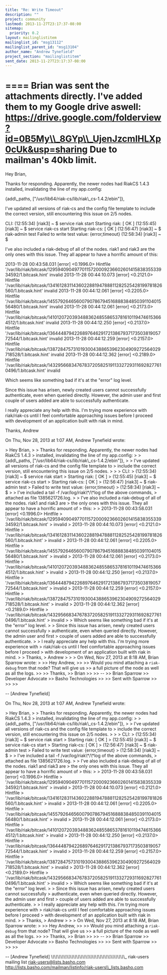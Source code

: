 ```yaml
---
title: "Re: Write Timeout"
description: ""
project: community
lastmod: 2013-11-27T23:17:37-08:00
sitemap:
  priority: 0.2
layout: mailinglistitem
mailinglist_id: "msg13112"
mailinglist_parent_id: "msg13104"
author_name: "Andrew Tynefield"
project_section: "mailinglistitem"
sent_date: 2013-11-27T23:17:37-08:00
---
```



====
Brian was sent the attachments directly. I've added them to my Google drive
aswell:
https://drive.google.com/folderview?id=0B5My\\_8GYp\\_UjenJzcmlHLXp0cUk&usp=sharing
Due to mailman's 40kb limit.
====

Hey Brian,

Thanks for responding. Apparently, the newer nodes had RiakCS 1.4.3
installed, invalidating the line of my app.config:

{add\\_paths, ["/usr/lib64/riak-cs/lib/riak\\_cs-1.4.2/ebin"]},

I've updated all versions of riak-cs and the config file template to
include the correct version, still encountering this issue on 2/5 nodes.


CLI:
(12:55:34) [riak3] ~ $ service riak start
Starting riak: [ OK ]
(12:55:45) [riak3] ~ $ service riak-cs start
Starting riak-cs: [ OK ]
(12:56:47) [riak3] ~ $ riak-admin test
Failed to write test value: {error,timeout}
(12:58:34) [riak3] ~ $


I've also included a riak-debug of all of the nodes. riak1 and riak3 are
the only ones with this issue. They all appear to have a horrific amount of
this:

2013-11-28 00:43:58.031 [error] &lt;0.1996.0&gt; Hintfile
'/var/lib/riak/bitcask/1295940904977011572000923660260141583835533934592/1.bitcask.hint'
invalid
2013-11-28 00:44:10.073 [error] &lt;0.2121.0&gt; Hintfile
'/var/lib/riak/bitcask/1341612831143602288194788811282525428199781826560/1.bitcask.hint'
invalid
2013-11-28 00:44:12.061 [error] &lt;0.2205.0&gt; Hintfile
'/var/lib/riak/bitcask/1455792646560079078679451688838485039110401556480/1.bitcask.hint'
invalid
2013-11-28 00:44:12.061 [error] &lt;0.2173.0&gt; Hintfile
'/var/lib/riak/bitcask/1410120720393488362485586537816101194746153664512/1.bitcask.hint'
invalid
2013-11-28 00:44:12.250 [error] &lt;0.2137.0&gt; Hintfile
'/var/lib/riak/bitcask/1364448794226897646291721386793717350381905772544/1.bitcask.hint'
invalid
2013-11-28 00:44:12.259 [error] &lt;0.2157.0&gt; Hintfile
'/var/lib/riak/bitcask/1387284757310193004388653962304909272564029718528/1.bitcask.hint'
invalid
2013-11-28 00:44:12.362 [error] &lt;0.2189.0&gt; Hintfile
'/var/lib/riak/bitcask/1432956683476783720582519113327293116928277610496/1.bitcask.hint'
invalid

Which seems like something bad if it's at the "error" log level.

Since this issue has arisen, newly created users cannot successfully
authenticate, even when queried directly. However, the admin user and first
couple of users added are able to successfully authenticate.

I really appreciate any help with this. I'm trying more experience with
riak/riak-cs until I feel comfortable approaching issues before I proceed
with development of an application built with riak in mind.

Thanks,
Andrew


On Thu, Nov 28, 2013 at 1:07 AM, Andrew Tynefield wrote:

&gt; Hey Brian,
&gt;
&gt; Thanks for responding. Apparently, the newer nodes had RiakCS 1.4.3
&gt; installed, invalidating the line of my app.config:
&gt;
&gt; {add\\_paths, ["/usr/lib64/riak-cs/lib/riak\\_cs-1.4.2/ebin"]},
&gt;
&gt; I've updated all versions of riak-cs and the config file template to
&gt; include the correct version, still encountering this issue on 2/5 nodes.
&gt;
&gt;
&gt; CLI:
&gt; (12:55:34) [riak3] ~ $ service riak start
&gt; Starting riak: [ OK ]
&gt; (12:55:45) [riak3] ~ $ service riak-cs start
&gt; Starting riak-cs: [ OK ]
&gt; (12:56:47) [riak3] ~ $ riak-admin test
&gt; Failed to write test value: {error,timeout}
&gt; (12:58:34) [riak3] ~ $
&gt;
&gt; I've included a tail -f /var/log/riak\\*/\\*log of the above commands,
&gt; attached as file 1385621726.log.
&gt;
&gt; I've also included a riak-debug of all of the nodes. riak1 and riak3 are
&gt; the only ones with this issue. They all appear to have a horrific amount of
&gt; this:
&gt;
&gt; 2013-11-28 00:43:58.031 [error] &lt;0.1996.0&gt; Hintfile
&gt; '/var/lib/riak/bitcask/1295940904977011572000923660260141583835533934592/1.bitcask.hint'
&gt; invalid
&gt; 2013-11-28 00:44:10.073 [error] &lt;0.2121.0&gt; Hintfile
&gt; '/var/lib/riak/bitcask/1341612831143602288194788811282525428199781826560/1.bitcask.hint'
&gt; invalid
&gt; 2013-11-28 00:44:12.061 [error] &lt;0.2205.0&gt; Hintfile
&gt; '/var/lib/riak/bitcask/1455792646560079078679451688838485039110401556480/1.bitcask.hint'
&gt; invalid
&gt; 2013-11-28 00:44:12.061 [error] &lt;0.2173.0&gt; Hintfile
&gt; '/var/lib/riak/bitcask/1410120720393488362485586537816101194746153664512/1.bitcask.hint'
&gt; invalid
&gt; 2013-11-28 00:44:12.250 [error] &lt;0.2137.0&gt; Hintfile
&gt; '/var/lib/riak/bitcask/1364448794226897646291721386793717350381905772544/1.bitcask.hint'
&gt; invalid
&gt; 2013-11-28 00:44:12.259 [error] &lt;0.2157.0&gt; Hintfile
&gt; '/var/lib/riak/bitcask/1387284757310193004388653962304909272564029718528/1.bitcask.hint'
&gt; invalid
&gt; 2013-11-28 00:44:12.362 [error] &lt;0.2189.0&gt; Hintfile
&gt; '/var/lib/riak/bitcask/1432956683476783720582519113327293116928277610496/1.bitcask.hint'
&gt; invalid
&gt;
&gt; Which seems like something bad if it's at the "error" log level.
&gt;
&gt; Since this issue has arisen, newly created users cannot successfully
&gt; authenticate, even when queried directly. However, the admin user and first
&gt; couple of users added are able to successfully authenticate.
&gt;
&gt; I really appreciate any help with this. I'm trying more experience with
&gt; riak/riak-cs until I feel comfortable approaching issues before I proceed
&gt; with development of an application built with riak in mind.
&gt;
&gt; Thanks,
&gt; Andrew
&gt;
&gt;
&gt; On Wed, Nov 27, 2013 at 8:18 AM, Brian Sparrow  wrote:
&gt;
&gt;&gt; Hey Andrew,
&gt;&gt;
&gt;&gt; Would you mind attaching a `riak-debug` from that node? That will give us
&gt;&gt; a full picture of the node as well as all the logs.
&gt;&gt;
&gt;&gt; Thanks,
&gt;&gt; Brian
&gt;&gt;
&gt;&gt; --
&gt;&gt; Brian Sparrow
&gt;&gt; Developer Advocate
&gt;&gt; Basho Technologies
&gt;&gt;
&gt;&gt; Sent with Sparrow 
&gt;&gt;
&gt;&gt;
&gt;&gt;


-- 
[Andrew Tynefield]


On Thu, Nov 28, 2013 at 1:07 AM, Andrew Tynefield wrote:

&gt; Hey Brian,
&gt;
&gt; Thanks for responding. Apparently, the newer nodes had RiakCS 1.4.3
&gt; installed, invalidating the line of my app.config:
&gt;
&gt; {add\\_paths, ["/usr/lib64/riak-cs/lib/riak\\_cs-1.4.2/ebin"]},
&gt;
&gt; I've updated all versions of riak-cs and the config file template to
&gt; include the correct version, still encountering this issue on 2/5 nodes.
&gt;
&gt;
&gt; CLI:
&gt; (12:55:34) [riak3] ~ $ service riak start
&gt; Starting riak: [ OK ]
&gt; (12:55:45) [riak3] ~ $ service riak-cs start
&gt; Starting riak-cs: [ OK ]
&gt; (12:56:47) [riak3] ~ $ riak-admin test
&gt; Failed to write test value: {error,timeout}
&gt; (12:58:34) [riak3] ~ $
&gt;
&gt; I've included a tail -f /var/log/riak\\*/\\*log of the above commands,
&gt; attached as file 1385621726.log.
&gt;
&gt; I've also included a riak-debug of all of the nodes. riak1 and riak3 are
&gt; the only ones with this issue. They all appear to have a horrific amount of
&gt; this:
&gt;
&gt; 2013-11-28 00:43:58.031 [error] &lt;0.1996.0&gt; Hintfile
&gt; '/var/lib/riak/bitcask/1295940904977011572000923660260141583835533934592/1.bitcask.hint'
&gt; invalid
&gt; 2013-11-28 00:44:10.073 [error] &lt;0.2121.0&gt; Hintfile
&gt; '/var/lib/riak/bitcask/1341612831143602288194788811282525428199781826560/1.bitcask.hint'
&gt; invalid
&gt; 2013-11-28 00:44:12.061 [error] &lt;0.2205.0&gt; Hintfile
&gt; '/var/lib/riak/bitcask/1455792646560079078679451688838485039110401556480/1.bitcask.hint'
&gt; invalid
&gt; 2013-11-28 00:44:12.061 [error] &lt;0.2173.0&gt; Hintfile
&gt; '/var/lib/riak/bitcask/1410120720393488362485586537816101194746153664512/1.bitcask.hint'
&gt; invalid
&gt; 2013-11-28 00:44:12.250 [error] &lt;0.2137.0&gt; Hintfile
&gt; '/var/lib/riak/bitcask/1364448794226897646291721386793717350381905772544/1.bitcask.hint'
&gt; invalid
&gt; 2013-11-28 00:44:12.259 [error] &lt;0.2157.0&gt; Hintfile
&gt; '/var/lib/riak/bitcask/1387284757310193004388653962304909272564029718528/1.bitcask.hint'
&gt; invalid
&gt; 2013-11-28 00:44:12.362 [error] &lt;0.2189.0&gt; Hintfile
&gt; '/var/lib/riak/bitcask/1432956683476783720582519113327293116928277610496/1.bitcask.hint'
&gt; invalid
&gt;
&gt; Which seems like something bad if it's at the "error" log level.
&gt;
&gt; Since this issue has arisen, newly created users cannot successfully
&gt; authenticate, even when queried directly. However, the admin user and first
&gt; couple of users added are able to successfully authenticate.
&gt;
&gt; I really appreciate any help with this. I'm trying more experience with
&gt; riak/riak-cs until I feel comfortable approaching issues before I proceed
&gt; with development of an application built with riak in mind.
&gt;
&gt; Thanks,
&gt; Andrew
&gt;
&gt;
&gt; On Wed, Nov 27, 2013 at 8:18 AM, Brian Sparrow  wrote:
&gt;
&gt;&gt; Hey Andrew,
&gt;&gt;
&gt;&gt; Would you mind attaching a `riak-debug` from that node? That will give us
&gt;&gt; a full picture of the node as well as all the logs.
&gt;&gt;
&gt;&gt; Thanks,
&gt;&gt; Brian
&gt;&gt;
&gt;&gt; --
&gt;&gt; Brian Sparrow
&gt;&gt; Developer Advocate
&gt;&gt; Basho Technologies
&gt;&gt;
&gt;&gt; Sent with Sparrow 
&gt;&gt;
&gt;&gt;
&gt;&gt;


-- 
[Andrew Tynefield]
\\_\\_\\_\\_\\_\\_\\_\\_\\_\\_\\_\\_\\_\\_\\_\\_\\_\\_\\_\\_\\_\\_\\_\\_\\_\\_\\_\\_\\_\\_\\_\\_\\_\\_\\_\\_\\_\\_\\_\\_\\_\\_\\_\\_\\_\\_\\_
riak-users mailing list
riak-users@lists.basho.com
http://lists.basho.com/mailman/listinfo/riak-users\\_lists.basho.com

